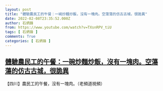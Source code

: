 ```yaml
---
layout: post
title: "體驗農民工的午餐：一碗炒麵炒飯，沒有一塊肉。空蕩蕩的仿古古城，很詭異"
date: 2022-02-08T23:35:52.000Z
author: 石炳鋒
from: https://www.youtube.com/watch?v=TXsnRPV_tiU
tags: [ 石炳锋 ]
comments: True
categories: [ 石炳锋 ]
---
```

<!--1644363352000-->
[體驗農民工的午餐：一碗炒麵炒飯，沒有一塊肉。空蕩蕩的仿古古城，很詭異](https://www.youtube.com/watch?v=TXsnRPV_tiU)
------

<div>
【四川】農民工的午餐，沒有一塊肉。（老頻道視頻）
</div>
